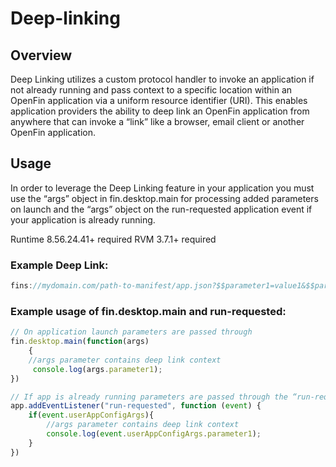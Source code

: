# Deep-linking

## Overview
Deep Linking utilizes a custom protocol handler to invoke an application if not already running and pass context to a specific location within an OpenFin application via a uniform resource identifier (URI). This enables application providers the ability to deep link an OpenFin application from anywhere that can invoke a “link” like a browser, email client or another OpenFin application.

## Usage
In order to leverage the Deep Linking feature in your application you must use the “args” object in fin.desktop.main for processing added parameters on launch and the “args” object on the run-requested application event if your application is already running.

Runtime 8.56.24.41+ required
RVM 3.7.1+ required

### Example Deep Link:
```javascript
fins://mydomain.com/path-to-manifest/app.json?$$parameter1=value1&$$paramater2=value2
```

### Example usage of fin.desktop.main and run-requested:
```javascript
// On application launch parameters are passed through
fin.desktop.main(function(args) 
    {
    //args parameter contains deep link context
     console.log(args.parameter1);
})

// If app is already running parameters are passed through the “run-requested” event
app.addEventListener("run-requested", function (event) {
    if(event.userAppConfigArgs){
        //args parameter contains deep link context
        console.log(event.userAppConfigArgs.parameter1);
    }
})
```
